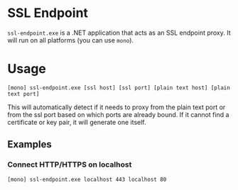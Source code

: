 # SSL Endpoint
`ssl-endpoint.exe` is a .NET application that acts as an SSL endpoint proxy.
It will run on all platforms (you can use `mono`).

# Usage
```
[mono] ssl-endpoint.exe [ssl host] [ssl port] [plain text host] [plain text port]
```
This will automatically detect if it needs to proxy from the plain text port or from the ssl port based on which ports are already bound.
If it cannot find a certificate or key pair, it will generate one itself.

## Examples
### Connect HTTP/HTTPS on localhost
```
[mono] ssl-endpoint.exe localhost 443 localhost 80
```
